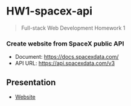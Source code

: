 # HW1-spacex-api
> Full-stack Web Development Homework 1

### Create website from SpaceX public API
- Document: https://docs.spacexdata.com/
- API URL: https://api.spacexdata.com/v3

## Presentation
* [Website](https://delldolly-memory-hw-spacex.netlify.app)
